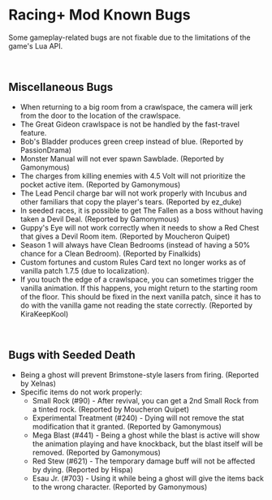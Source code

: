 # Racing+ Mod Known Bugs

Some gameplay-related bugs are not fixable due to the limitations of the game's Lua API.

<br />

## Miscellaneous Bugs

- When returning to a big room from a crawlspace, the camera will jerk from the door to the location of the crawlspace.
- The Great Gideon crawlspace is not be handled by the fast-travel feature.
- Bob's Bladder produces green creep instead of blue. (Reported by PassionDrama)
- Monster Manual will not ever spawn Sawblade. (Reported by Gamonymous)
- The charges from killing enemies with 4.5 Volt will not prioritize the pocket active item. (Reported by Gamonymous)
- The Lead Pencil charge bar will not work properly with Incubus and other familiars that copy the player's tears. (Reported by ez_duke)
- In seeded races, it is possible to get The Fallen as a boss without having taken a Devil Deal. (Reported by Gamonymous)
- Guppy's Eye will not work correctly when it needs to show a Red Chest that gives a Devil Room item. (Reported by Moucheron Quipet)
- Season 1 will always have Clean Bedrooms (instead of having a 50% chance for a Clean Bedroom). (Reported by Finalkids)
- Custom fortunes and custom Rules Card text no longer works as of vanilla patch 1.7.5 (due to localization).
- If you touch the edge of a crawlspace, you can sometimes trigger the vanilla animation. If this happens, you might return to the starting room of the floor. This should be fixed in the next vanilla patch, since it has to do with the vanilla game not reading the state correctly. (Reported by KiraKeepKool)

<br />

## Bugs with Seeded Death

- Being a ghost will prevent Brimstone-style lasers from firing. (Reported by Xelnas)
- Specific items do not work properly:
  - Small Rock (#90) - After revival, you can get a 2nd Small Rock from a tinted rock. (Reported by Moucheron Quipet)
  - Experimental Treatment (#240) - Dying will not remove the stat modification that it granted. (Reported by Gamonymous)
  - Mega Blast (#441) - Being a ghost while the blast is active will show the animation playing and have knockback, but the blast itself will be removed. (Reported by Gamonymous)
  - Red Stew (#621) - The temporary damage buff will not be affected by dying. (Reported by Hispa)
  - Esau Jr. (#703) - Using it while being a ghost will give the items back to the wrong character. (Reported by Gamonymous)

<br />
